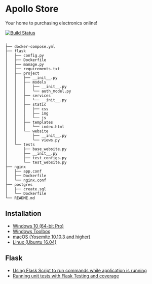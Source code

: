 # Apollo Store
Your home to purchasing electronics online!

[![Build Status](https://travis-ci.com/Radu-Raicea/ApolloStore.svg?token=2ExxDcXbwqGBvJ5igREZ&branch=master)](https://travis-ci.com/Radu-Raicea/ApolloStore)


    .
    ├── docker-compose.yml
    ├── flask
    │   ├── config.py
    │   ├── Dockerfile
    │   ├── manage.py
    │   ├── requirements.txt
    │   ├── project
    │   │   ├── __init__.py
    │   │   ├── models
    │   │   │   ├── __init__.py
    │   │   │   └── auth_model.py
    │   │   ├── services
    │   │   │   └── __init__.py
    │   │   ├── static
    │   │   │   ├── css
    │   │   │   ├── img
    │   │   │   └── js
    │   │   ├── templates
    │   │   │   └── index.html
    │   │   └── website
    │   │       ├── __init__.py
    │   │       └── views.py
    │   └── tests
    │       ├── base_website.py
    │       ├── __init__.py
    │       ├── test_configs.py
    │       └── test_website.py
    ├── nginx
    │   ├── app.conf
    │   ├── Dockerfile
    │   └── nginx.conf
    ├── postgres
    │   ├── create.sql
    │   └── Dockerfile
    └── README.md


## Installation
* [Windows 10 (64-bit Pro)](https://github.com/Radu-Raicea/ApolloStore/wiki/%5BInstallation%5D-Windows-10-Instructions-(64-bit-Pro))
* [Windows Toolbox](https://github.com/Radu-Raicea/ApolloStore/wiki/%5BInstallation%5D-Windows-Instructions-(Toolbox))
* [macOS (Yosemite 10.10.3 and higher)](https://github.com/Radu-Raicea/ApolloStore/wiki/%5BInstallation%5D-macOS-Instructions-(Yosemite-10.10.3-and-higher))
* [Linux (Ubuntu 16.04)](https://github.com/Radu-Raicea/ApolloStore/wiki/%5BInstallation%5D-Linux-Instructions-(Ubuntu-16.04))

## Flask
* [Using Flask Script to run commands while application is running](https://github.com/Radu-Raicea/ApolloStore/wiki/%5BFlask%5D-Using-Flask-Script-to-run-commands-while-the-application-is-running)
* [Running unit tests with Flask Testing and coverage](https://github.com/Radu-Raicea/ApolloStore/wiki/%5BFlask%5D-Running-unit-tests-with-Flask-Testing-and-coverage)
